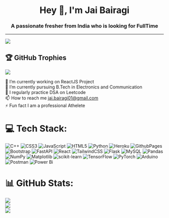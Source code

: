 <h1 align="center"> Hey 👋, I'm Jai Bairagi</h1>        
<h3 align="center">A passionate fresher from India who is looking for FullTime </h3>       
        
---  
[![](https://visitcount.itsvg.in/api?id=jaibairagi01&icon=0&color=0)](https://visitcount.itsvg.in)   
   
<!-- Proudly created with GPRM ( https://gprm.itsvg.in ) -->      
               
## 🏆 GitHub Trophies  
![](https://github-profile-trophy.vercel.app/?username=jaibairagi01&theme=radical&no-frame=false&no-bg=false&margin-w=4) 
   

🔭 I’m currently working on ReactJS Project<br>🌱 I’m currently pursuing B.Tech in Electronics and Communication <br>
📝 I regularly practice DSA on Leetcode<br> 
📫 How to reach me jai.bairagi01@gmail.com<br>
⚡ Fun fact I am a professional Athelete 

# 💻 Tech Stack:
![C++](https://img.shields.io/badge/c++-%2300599C.svg?style=for-the-badge&logo=c%2B%2B&logoColor=white) ![CSS3](https://img.shields.io/badge/css3-%231572B6.svg?style=for-the-badge&logo=css3&logoColor=white) ![JavaScript](https://img.shields.io/badge/javascript-%23323330.svg?style=for-the-badge&logo=javascript&logoColor=%23F7DF1E) ![HTML5](https://img.shields.io/badge/html5-%23E34F26.svg?style=for-the-badge&logo=html5&logoColor=white) ![Python](https://img.shields.io/badge/python-3670A0?style=for-the-badge&logo=python&logoColor=ffdd54) ![Heroku](https://img.shields.io/badge/heroku-%23430098.svg?style=for-the-badge&logo=heroku&logoColor=white) ![GithubPages](https://img.shields.io/badge/github%20pages-121013?style=for-the-badge&logo=github&logoColor=white) ![Bootstrap](https://img.shields.io/badge/bootstrap-%238511FA.svg?style=for-the-badge&logo=bootstrap&logoColor=white) ![FastAPI](https://img.shields.io/badge/FastAPI-005571?style=for-the-badge&logo=fastapi) ![React](https://img.shields.io/badge/react-%2320232a.svg?style=for-the-badge&logo=react&logoColor=%2361DAFB) ![TailwindCSS](https://img.shields.io/badge/tailwindcss-%2338B2AC.svg?style=for-the-badge&logo=tailwind-css&logoColor=white) ![Flask](https://img.shields.io/badge/flask-%23000.svg?style=for-the-badge&logo=flask&logoColor=white) ![MySQL](https://img.shields.io/badge/mysql-%2300000f.svg?style=for-the-badge&logo=mysql&logoColor=white) ![Pandas](https://img.shields.io/badge/pandas-%23150458.svg?style=for-the-badge&logo=pandas&logoColor=white) ![NumPy](https://img.shields.io/badge/numpy-%23013243.svg?style=for-the-badge&logo=numpy&logoColor=white) ![Matplotlib](https://img.shields.io/badge/Matplotlib-%23ffffff.svg?style=for-the-badge&logo=Matplotlib&logoColor=black) ![scikit-learn](https://img.shields.io/badge/scikit--learn-%23F7931E.svg?style=for-the-badge&logo=scikit-learn&logoColor=white) ![TensorFlow](https://img.shields.io/badge/TensorFlow-%23FF6F00.svg?style=for-the-badge&logo=TensorFlow&logoColor=white) ![PyTorch](https://img.shields.io/badge/PyTorch-%23EE4C2C.svg?style=for-the-badge&logo=PyTorch&logoColor=white) ![Arduino](https://img.shields.io/badge/-Arduino-00979D?style=for-the-badge&logo=Arduino&logoColor=white) ![Postman](https://img.shields.io/badge/Postman-FF6C37?style=for-the-badge&logo=postman&logoColor=white) ![Power Bi](https://img.shields.io/badge/power_bi-F2C811?style=for-the-badge&logo=powerbi&logoColor=black)
# 📊 GitHub Stats:
![](https://github-readme-stats.vercel.app/api?username=jaibairagi01&theme=merko&hide_border=false&include_all_commits=false&count_private=false)<br/>
![](https://github-readme-streak-stats.herokuapp.com/?user=jaibairagi01&theme=merko&hide_border=false)<br/>
![](https://github-readme-stats.vercel.app/api/top-langs/?username=jaibairagi01&theme=merko&hide_border=false&include_all_commits=false&count_private=false&layout=compact)

